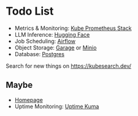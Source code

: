 # Todo List

- Metrics & Monitoring: [Kube Prometheus Stack](https://github.com/prometheus-community/helm-charts/tree/main/charts/kube-prometheus-stack)
- LLM Inference: [Hugging Face](https://huggingface.co/docs/hugs/how-to/kubernetes)
- Job Scheduling: [Airflow](https://airflow.apache.org/docs/apache-airflow/stable/administration-and-deployment/kubernetes.html)
- Object Storage: [Garage](https://garagehq.deuxfleurs.fr/) or [Minio](https://min.io/product/kubernetes)
- Database: [Postgres](https://github.com/cloudnative-pg/cloudnative-pg)

Search for new things on https://kubesearch.dev/

## Maybe

- [Homepage](https://github.com/gethomepage/homepage)
- Uptime Monitoring: [Uptime Kuma](https://github.com/louislam/uptime-kuma)